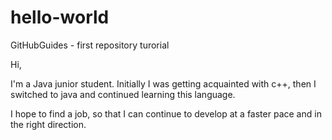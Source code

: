 # hello-world
GitHubGuides - first repository turorial

Hi,

I'm a Java junior student. 
Initially I was getting acquainted with c++, then I switched to java 
and continued learning this language.

I hope to find a job,
so that I can continue to develop at a faster pace and in the right direction.
